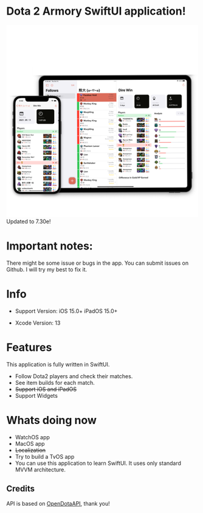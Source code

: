 # Dota 2 Armory SwiftUI application!
![Image](images/promo_image.PNG)
Updated to 7.30e!
# Important notes:
There might be some issue or bugs in the app. You can submit issues on Github. I will try my best to fix it.

# Info
* Support Version: 
iOS 15.0+
iPadOS 15.0+

* Xcode Version: 13

# Features
This application is fully written in SwiftUI.
* Follow Dota2 players and check their matches.
* See item builds for each match.
* ~~Support iOS and iPadOS~~
* Support Widgets
# Whats doing now
* WatchOS app
* MacOS app
* ~~Localization~~
* Try to build a TvOS app
* You can use this application to learn SwiftUI. It uses only standard MVVM architecture.
## Credits
API is based on [OpenDotaAPI](https://www.opendota.com), thank you!
